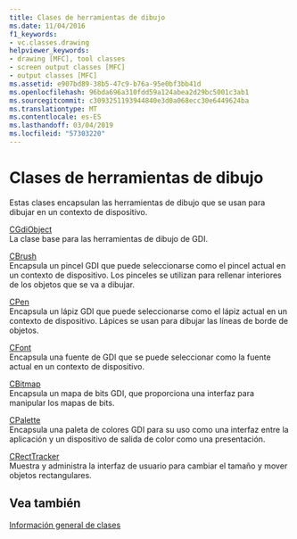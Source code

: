 ```yaml
---
title: Clases de herramientas de dibujo
ms.date: 11/04/2016
f1_keywords:
- vc.classes.drawing
helpviewer_keywords:
- drawing [MFC], tool classes
- screen output classes [MFC]
- output classes [MFC]
ms.assetid: e907bd89-38b5-47c9-b76a-95e0bf3bb41d
ms.openlocfilehash: 96bda696a310fdd59a124abea2d29bc5001c3ab1
ms.sourcegitcommit: c3093251193944840e3d0a068ecc30e6449624ba
ms.translationtype: MT
ms.contentlocale: es-ES
ms.lasthandoff: 03/04/2019
ms.locfileid: "57303220"
---
```

# <a name="drawing-tool-classes"></a>Clases de herramientas de dibujo

Estas clases encapsulan las herramientas de dibujo que se usan para dibujar en un contexto de dispositivo.

[CGdiObject](../mfc/reference/cgdiobject-class.md)<br/>
La clase base para las herramientas de dibujo de GDI.

[CBrush](../mfc/reference/cbrush-class.md)<br/>
Encapsula un pincel GDI que puede seleccionarse como el pincel actual en un contexto de dispositivo. Los pinceles se utilizan para rellenar interiores de los objetos que se va a dibujar.

[CPen](../mfc/reference/cpen-class.md)<br/>
Encapsula un lápiz GDI que puede seleccionarse como el lápiz actual en un contexto de dispositivo. Lápices se usan para dibujar las líneas de borde de objetos.

[CFont](../mfc/reference/cfont-class.md)<br/>
Encapsula una fuente de GDI que se puede seleccionar como la fuente actual en un contexto de dispositivo.

[CBitmap](../mfc/reference/cbitmap-class.md)<br/>
Encapsula un mapa de bits GDI, que proporciona una interfaz para manipular los mapas de bits.

[CPalette](../mfc/reference/cpalette-class.md)<br/>
Encapsula una paleta de colores GDI para su uso como una interfaz entre la aplicación y un dispositivo de salida de color como una presentación.

[CRectTracker](../mfc/reference/crecttracker-class.md)<br/>
Muestra y administra la interfaz de usuario para cambiar el tamaño y mover objetos rectangulares.

## <a name="see-also"></a>Vea también

[Información general de clases](../mfc/class-library-overview.md)
